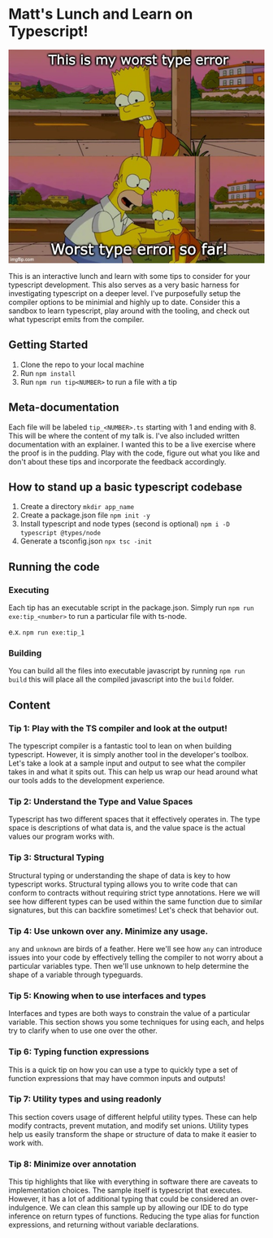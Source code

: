 # Matt's Lunch and Learn on Typescript!

![The Joys of Typescript](./doc/ts_lmao.png)

This is an interactive lunch and learn with some tips to consider for your typescript development. This also serves as a very basic harness for investigating typescript on a deeper level. I've purposefully setup the compiler options to be minimial and highly up to date. Consider this a sandbox to learn typescript, play around with the tooling, and check out what typescript emits from the compiler.

## Getting Started

1. Clone the repo to your local machine
2. Run `npm install`
3. Run `npm run tip<NUMBER>` to run a file with a tip

## Meta-documentation

Each file will be labeled `tip_<NUMBER>.ts` starting with 1 and ending with 8. This will be where the content of my talk is. I've also included written documentation with an explainer. I wanted this to be a live exercise where the proof is in the pudding. Play with the code, figure out what you like and don't about these tips and incorporate the feedback accordingly.

## How to stand up a basic typescript codebase

1. Create a directory `mkdir app_name`
2. Create a package.json file `npm init -y`
3. Install typescript and node types (second is optional) `npm i -D typescript @types/node`
4. Generate a tsconfig.json `npx tsc -init`

## Running the code

### Executing

Each tip has an executable script in the package.json. Simply run `npm run exe:tip_<number>` to run a particular file with ts-node.

e.x. `npm run exe:tip_1`

### Building

You can build all the files into executable javascript by running `npm run build` this will place all the compiled javascript into the `build` folder.

## Content

### Tip 1: Play with the TS compiler and look at the output!

The typescript compiler is a fantastic tool to lean on when building typescript. However, it is simply another tool in the developer's toolbox. Let's take a look at a sample input and output to see what the compiler takes in and what it spits out. This can help us wrap our head around what our tools adds to the development experience.

### Tip 2: Understand the Type and Value Spaces

Typescript has two different spaces that it effectively operates in. The type space is descriptions of what data is, and the value space is the actual values our program works with.

### Tip 3: Structural Typing

Structural typing or understanding the shape of data is key to how typescript works. Structural typing allows you to write code that can conform to contracts without requiring strict type annotations. Here we will see how different types can be used within the same function due to similar signatures, but this can backfire sometimes! Let's check that behavior out.

### Tip 4: Use unkown over any. Minimize any usage.

`any` and `unknown` are birds of a feather. Here we'll see how `any` can introduce issues into your code by effectively telling the compiler to not worry about a particular variables type. Then we'll use unknown to help determine the shape of a variable through typeguards.

### Tip 5: Knowing when to use interfaces and types

Interfaces and types are both ways to constrain the value of a particular variable. This section shows you some techniques for using each, and helps try to clarify when to use one over the other.

### Tip 6: Typing function expressions

This is a quick tip on how you can use a type to quickly type a set of function expressions that may have common inputs and outputs!

### Tip 7: Utility types and using readonly

This section covers usage of different helpful utility types. These can help modify contracts, prevent mutation, and modify set unions. Utility types help us easily transform the shape or structure of data to make it easier to work with.

### Tip 8: Minimize over annotation

This tip highlights that like with everything in software there are caveats to implementation choices. The sample itself is typescript that executes. However, it has a lot of additional typing that could be considered an over-indulgence. We can clean this sample up by allowing our IDE to do type inference on return types of functions. Reducing the type alias for function expressions, and returning without variable declarations.
